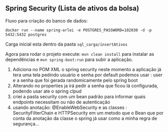 ## Spring Security (Lista de ativos da bolsa)

Fluxo para criação do banco de dados:

`docker run --name spring-arlei -e POSTGRES_PASSWORD=102030 -d -p 5432:5432 postgres`

Carga inicial esta dentro da pasta `sql_carga/insertAtivos`

Agora para rodar o projeto execute: `mvn clean install` para instalar as dependências e `mvn spring-boot:run` para subir a aplicação.

1) Adiciona no POM XML o spring security neste momento a aplicação já tera uma tela pedindo usuário e senha
   por default podemos usar : user e a senha que foi gerada randomicamente pelo spring boot
2) Alterando no properties ja irá pedir a senha que ficou lá configurada, podendo usar ate o spring clpud
3) criei a pasta security com um bean padrão para informar quais endpoints necessitam ou não de autenticação
4) usando anotação: @EnableWebSecurity e as classes : SecurityFilterChain e HTTPSecurity em um metodo que o Bean que por conta da anotação da classe 
o spring já usar como a minha regra de segurança...